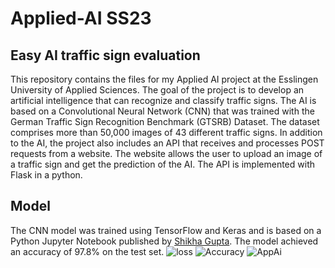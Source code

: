 # Applied-AI SS23
## Easy AI traffic sign evaluation

This repository contains the files for my Applied AI project at the Esslingen University of Applied Sciences. The goal of the project is to develop an artificial intelligence that can recognize and classify traffic signs. The AI is based on a Convolutional Neural Network (CNN) that was trained with the German Traffic Sign Recognition Benchmark (GTSRB) Dataset. The dataset comprises more than 50,000 images of 43 different traffic signs.
In addition to the AI, the project also includes an API that receives and processes POST requests from a website. The website allows the user to upload an image of a traffic sign and get the prediction of the AI. The API is implemented with Flask in a python.
## Model
The CNN model was trained using TensorFlow and Keras and is based on a Python Jupyter Notebook published by [Shikha Gupta](https://www.analyticsvidhya.com/blog/2021/12/traffic-signs-recognition-using-cnn-and-keras-in-python/). The model achieved an accuracy of 97.8% on the test set.
![loss](https://github.com/Flo96S/AppliedAISS23/assets/35099715/fa39e439-30ca-4ec8-9078-f1ff3543d872)
![Accuracy](https://github.com/Flo96S/AppliedAISS23/assets/35099715/b2e31ac4-0e1e-4f05-baa9-b6eecbcac0e0)
![AppAi](https://github.com/Flo96S/AppliedAISS23/assets/35099715/a8fa3549-b30d-4297-ae95-565ff610b8cd)
